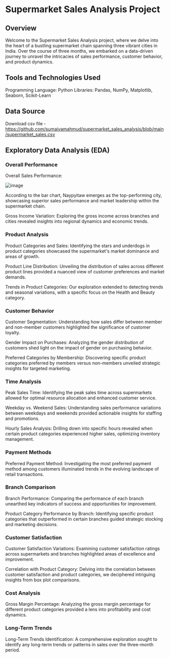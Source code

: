 # Supermarket Sales Analysis Project
## Overview
Welcome to the Supermarket Sales Analysis project, where we delve into the heart of a bustling supermarket chain spanning three vibrant cities in India. Over the course of three months, we embarked on a data-driven journey to unravel the intricacies of sales performance, customer behavior, and product dynamics.


## Tools and Technologies Used
Programming Language: Python
Libraries: Pandas, NumPy, Matplotlib, Seaborn, Scikit-Learn

## Data Source
Download csv file - https://github.com/sumaiyamahmud/supermarket_sales_analysis/blob/main/supermarket_sales.csv 

## Exploratory Data Analysis (EDA)
### Overall Performance

Overall Sales Performance:

![image](https://github.com/sumaiyamahmud/supermarket_sales_analysis/assets/113713705/749aad06-5e3c-44f3-a2f8-b1f095364f98)

 According to the bar chart, Naypyitaw emerges as the top-performing city, showcasing superior sales performance and market leadership within the supermarket chain.


Gross Income Variation:
Exploring the gross income across branches and cities revealed insights into regional dynamics and economic trends.

### Product Analysis
Product Categories and Sales:
Identifying the stars and underdogs in product categories showcased the supermarket's market dominance and areas of growth.

Product Line Distribution:
Unveiling the distribution of sales across different product lines provided a nuanced view of customer preferences and market demands.

Trends in Product Categories:
Our exploration extended to detecting trends and seasonal variations, with a specific focus on the Health and Beauty category.

### Customer Behavior
Customer Segmentation:
Understanding how sales differ between member and non-member customers highlighted the significance of customer loyalty.

Gender Impact on Purchases:
Analyzing the gender distribution of customers shed light on the impact of gender on purchasing behavior.

Preferred Categories by Membership:
Discovering specific product categories preferred by members versus non-members unveiled strategic insights for targeted marketing.

### Time Analysis
Peak Sales Time:
Identifying the peak sales time across supermarkets allowed for optimal resource allocation and enhanced customer service.

Weekday vs. Weekend Sales:
Understanding sales performance variations between weekdays and weekends provided actionable insights for staffing and promotions.

Hourly Sales Analysis:
Drilling down into specific hours revealed when certain product categories experienced higher sales, optimizing inventory management.

### Payment Methods
Preferred Payment Method:
Investigating the most preferred payment method among customers illuminated trends in the evolving landscape of retail transactions.

### Branch Comparison
Branch Performance:
Comparing the performance of each branch unearthed key indicators of success and opportunities for improvement.

Product Category Performance by Branch:
Identifying specific product categories that outperformed in certain branches guided strategic stocking and marketing decisions.

### Customer Satisfaction
Customer Satisfaction Variations:
Examining customer satisfaction ratings across supermarkets and branches highlighted areas of excellence and improvement.

Correlation with Product Category:
Delving into the correlation between customer satisfaction and product categories, we deciphered intriguing insights from box plot comparisons.

### Cost Analysis
Gross Margin Percentage:
Analyzing the gross margin percentage for different product categories provided a lens into profitability and cost dynamics.

### Long-Term Trends
Long-Term Trends Identification:
A comprehensive exploration sought to identify any long-term trends or patterns in sales over the three-month period.

